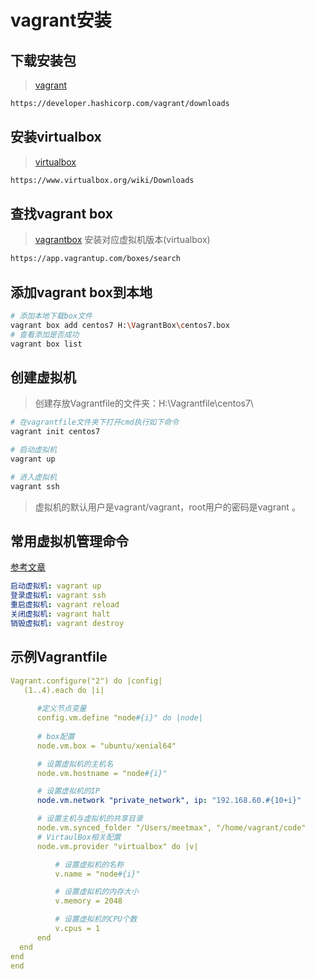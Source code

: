 # vagrant安装

## 下载安装包

> [vagrant](https://developer.hashicorp.com/vagrant/downloads)

```bash
https://developer.hashicorp.com/vagrant/downloads
```

## 安装virtualbox

> [virtualbox](https://www.virtualbox.org/wiki/Downloads)

```bash
https://www.virtualbox.org/wiki/Downloads
```

## 查找vagrant box

> [vagrantbox](https://app.vagrantup.com/boxes/search) 安装对应虚拟机版本(virtualbox)

```bash
https://app.vagrantup.com/boxes/search
```

## 添加vagrant box到本地

```bash
# 添加本地下载box文件
vagrant box add centos7 H:\VagrantBox\centos7.box
# 查看添加是否成功
vagrant box list
```

## 创建虚拟机

> 创建存放Vagrantfile的文件夹：H:\Vagrantfile\centos7\

```bash
# 在vagrantfile文件夹下打开cmd执行如下命令
vagrant init centos7

# 启动虚拟机
vagrant up

# 进入虚拟机
vagrant ssh
```

> 虚拟机的默认用户是vagrant/vagrant，root用户的密码是vagrant 。

## 常用虚拟机管理命令

[参考文章](https://segmentfault.com/a/1190000019897182)

```yaml
启动虚拟机: vagrant up
登录虚拟机: vagrant ssh
重启虚拟机: vagrant reload
关闭虚拟机: vagrant halt
销毁虚拟机: vagrant destroy
```

## 示例Vagrantfile

```yaml
Vagrant.configure("2") do |config|
   (1..4).each do |i|
      
      #定义节点变量
      config.vm.define "node#{i}" do |node|
     
      # box配置
      node.vm.box = "ubuntu/xenial64"

      # 设置虚拟机的主机名
      node.vm.hostname = "node#{i}"

      # 设置虚拟机的IP
      node.vm.network "private_network", ip: "192.168.60.#{10+i}"

      # 设置主机与虚拟机的共享目录
      node.vm.synced_folder "/Users/meetmax", "/home/vagrant/code"
      # VirtaulBox相关配置
      node.vm.provider "virtualbox" do |v|

          # 设置虚拟机的名称
          v.name = "node#{i}"

          # 设置虚拟机的内存大小
          v.memory = 2048

          # 设置虚拟机的CPU个数
          v.cpus = 1
      end
  end
end
end
```
